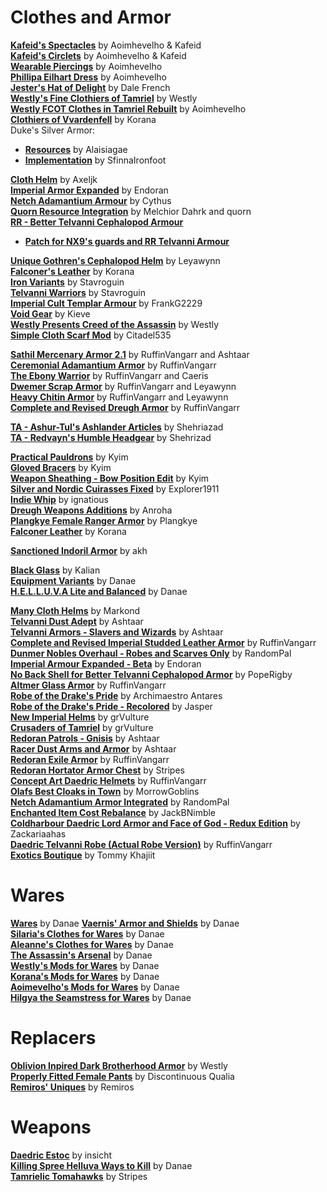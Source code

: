 # Clothes and Armor

[**Kafeid's Spectacles**](https://www.nexusmods.com/morrowind/mods/43167) by Aoimhevelho & Kafeid  
[**Kafeid's Circlets**](https://www.nexusmods.com/morrowind/mods/43183) by Aoimhevelho & Kafeid  
[**Wearable Piercings**](https://www.nexusmods.com/morrowind/mods/43184) by Aoimhevelho  
[**Phillipa Eilhart Dress**](https://www.nexusmods.com/morrowind/mods/43006) by Aoimhevelho  
[**Jester's Hat of Delight**](http://mw.modhistory.com/download-4-8191) by Dale French  
[**Westly's Fine Clothiers of Tamriel**](http://download.fliggerty.com/download-127-751) by Westly  
[**Westly FCOT Clothes in Tamriel Rebuilt**](https://www.nexusmods.com/morrowind/mods/42652) by Aoimhevelho  
[**Clothiers of Vvardenfell**](http://mw.modhistory.com/download-53-5587) by Korana  
Duke's Silver Armor:
* [**Resources**](https://www.nexusmods.com/morrowind/mods/35562?) by Alaisiagae  
* [**Implementation**](https://www.nexusmods.com/morrowind/mods/46828) by SfinnaIronfoot  

[**Cloth Helm**](https://www.nexusmods.com/morrowind/mods/47783) by Axeljk  
[**Imperial Armor Expanded**](https://www.nexusmods.com/morrowind/mods/49330) by Endoran  
[**Netch Adamantium Armour**](https://www.nexusmods.com/morrowind/mods/1430) by Cythus  
[**Quorn Resource Integration**](https://www.nexusmods.com/morrowind/mods/43269) by Melchior Dahrk and quorn  
[**RR - Better Telvanni Cephalopod Armour**](https://www.nexusmods.com/morrowind/mods/44837)
* [**Patch for NX9's guards and RR Telvanni Armour**](https://www.nexusmods.com/morrowind/mods/45163/?)

[**Unique Gothren's Cephalopod Helm**](https://www.nexusmods.com/morrowind/mods/46534) by Leyawynn  
[**Falconer's Leather**](http://mw.modhistory.com/download-44-12242) by Korana  
[**Iron Variants**](https://www.nexusmods.com/morrowind/mods/43260) by Stavroguin  
[**Telvanni Warriors**](https://www.nexusmods.com/morrowind/mods/43254?) by Stavroguin  
[**Imperial Cult Templar Armour**](https://www.nexusmods.com/morrowind/mods/48233) by FrankG2229  
[**Void Gear**](https://www.nexusmods.com/morrowind/mods/1789) by Kieve  
[**Westly Presents Creed of the Assassin**](http://mw.modhistory.com/download-98-13393) by Westly  
[**Simple Cloth Scarf Mod**](https://www.nexusmods.com/morrowind/mods/49100) by Citadel535  

[**Sathil Mercenary Armor 2.1**](https://www.nexusmods.com/morrowind/mods/48340) by RuffinVangarr and Ashtaar  
[**Ceremonial Adamantium Armor**](https://www.nexusmods.com/morrowind/mods/46629) by RuffinVangarr  
[**The Ebony Warrior**](https://www.nexusmods.com/morrowind/mods/48564) by RuffinVangarr and Caeris  
[**Dwemer Scrap Armor**](https://www.nexusmods.com/morrowind/mods/47665) by RuffinVangarr and Leyawynn  
[**Heavy Chitin Armor**](https://www.nexusmods.com/morrowind/mods/47684) by RuffinVangarr and Leyawynn  
[**Complete and Revised Dreugh Armor**](https://www.nexusmods.com/morrowind/mods/49092) by RuffinVangarr  

[**TA - Ashur-Tul's Ashlander Articles**](https://www.nexusmods.com/morrowind/mods/48677) by Shehriazad  
[**TA - Redvayn's Humble Headgear**](https://www.nexusmods.com/morrowind/mods/48647) by Shehrizad  

[**Practical Pauldrons**](https://www.nexusmods.com/morrowind/mods/48523) by Kyim  
[**Gloved Bracers**](https://www.nexusmods.com/morrowind/mods/48497) by Kyim  
[**Weapon Sheathing - Bow Position Edit**](https://www.nexusmods.com/morrowind/mods/48473) by Kyim  
[**Silver and Nordic Cuirasses Fixed**](https://www.nexusmods.com/morrowind/mods/48646) by Explorer1911   
[**Indie Whip**](https://www.nexusmods.com/morrowind/mods/48690) by ignatious  
[**Dreugh Weapons Additions**](https://www.nexusmods.com/morrowind/mods/49093) by Anroha  
[**Plangkye Female Ranger Armor**](http://mw.modhistory.com/download-21-14001) by Plangkye  
[**Falconer Leather**](http://mw.modhistory.com/download-44-12242) by Korana  

[**Sanctioned Indoril Armor**](https://www.nexusmods.com/morrowind/mods/49212) by akh  

[**Black Glass**](http://mw.modhistory.com/download-21-14166) by Kalian  
[**Equipment Variants**](https://www.nexusmods.com/morrowind/mods/49253) by Danae  
[**H.E.L.L.U.V.A Lite and Balanced**](https://www.nexusmods.com/morrowind/mods/47573) by Danae  

[**Many Cloth Helms**](https://www.nexusmods.com/morrowind/mods/49282) by Markond  
[**Telvanni Dust Adept**](https://www.nexusmods.com/morrowind/mods/49265) by Ashtaar  
[**Telvanni Armors - Slavers and Wizards**](https://www.nexusmods.com/morrowind/mods/49266) by Ashtaar  
[**Complete and Revised Imperial Studded Leather Armor**](https://www.nexusmods.com/morrowind/mods/49301) by RuffinVangarr  
[**Dunmer Nobles Overhaul - Robes and Scarves Only**](https://www.nexusmods.com/morrowind/mods/49287) by RandomPal  
[**Imperial Armour Expanded - Beta**](https://www.nexusmods.com/morrowind/mods/49330) by Endoran  
[**No Back Shell for Better Telvanni Cephalopod Armor**](https://www.nexusmods.com/morrowind/mods/49334) by PopeRigby  
[**Altmer Glass Armor**](https://www.nexusmods.com/morrowind/mods/49335) by RuffinVangarr  
[**Robe of the Drake's Pride**](https://www.nexusmods.com/morrowind/mods/49417) by Archimaestro Antares  
[**Robe of the Drake's Pride - Recolored**](https://www.nexusmods.com/morrowind/mods/49420) by Jasper  
[**New Imperial Helms**](https://www.nexusmods.com/morrowind/mods/49448) by grVulture  
[**Crusaders of Tamriel**](https://www.nexusmods.com/morrowind/mods/49449) by grVulture  
[**Redoran Patrols - Gnisis**](https://www.nexusmods.com/morrowind/mods/49484) by Ashtaar  
[**Racer Dust Arms and Armor**](https://www.nexusmods.com/morrowind/mods/49485) by Ashtaar  
[**Redoran Exile Armor**](https://www.nexusmods.com/morrowind/mods/49509) by RuffinVangarr  
[**Redoran Hortator Armor Chest**](https://www.nexusmods.com/morrowind/mods/49498) by Stripes  
[**Concept Art Daedric Helmets**](https://www.nexusmods.com/morrowind/mods/49534) by RuffinVangarr  
[**Olafs Best Cloaks in Town**](https://www.nexusmods.com/morrowind/mods/49612) by MorrowGoblins  
[**Netch Adamantium Armor Integrated**](https://www.nexusmods.com/morrowind/mods/49641) by RandomPal  
[**Enchanted Item Cost Rebalance**](https://www.nexusmods.com/morrowind/mods/49643) by JackBNimble  
[**Coldharbour Daedric Lord Armor and Face of God - Redux Edition**](https://www.nexusmods.com/morrowind/mods/49651) by Zackariaahas  
[**Daedric Telvanni Robe (Actual Robe Version)**](https://www.nexusmods.com/morrowind/mods/49652) by RuffinVangarr  
[**Exotics Boutique**](https://mw.modhistory.com/download-80-4764) by Tommy Khajiit  

# Wares
[**Wares**](https://www.nexusmods.com/morrowind/mods/49205) by Danae
[**Vaernis' Armor and Shields**](https://www.nexusmods.com/morrowind/mods/49693) by Danae  
[**Silaria's Clothes for Wares**](https://www.nexusmods.com/morrowind/mods/49730) by Danae  
[**Aleanne's Clothes for Wares**](https://www.nexusmods.com/morrowind/mods/49732) by Danae  
[**The Assassin's Arsenal**](https://www.nexusmods.com/morrowind/mods/49746) by Danae  
[**Westly's Mods for Wares**](https://www.nexusmods.com/morrowind/mods/49754) by Danae  
[**Korana's Mods for Wares**](https://www.nexusmods.com/morrowind/mods/49758) by Danae  
[**Aoimevelho's Mods for Wares**](https://www.nexusmods.com/morrowind/mods/49762) by Danae  
[**Hilgya the Seamstress for Wares**](https://www.nexusmods.com/morrowind/mods/49766) by Danae  

# Replacers
[**Oblivion Inpired Dark Brotherhood Armor**](http://mw.modhistory.com/download-37-11319) by Westly  
[**Properly Fitted Female Pants**](https://www.nexusmods.com/morrowind/mods/49673) by Discontinuous Qualia  
[**Remiros' Uniques**](https://www.nexusmods.com/morrowind/mods/49674) by Remiros  

# Weapons 
[**Daedric Estoc**](https://www.nexusmods.com/morrowind/mods/49620) by insicht  
[**Killing Spree Helluva Ways to Kill**](https://www.nexusmods.com/morrowind/mods/49668) by Danae  
[**Tamrielic Tomahawks**](https://www.nexusmods.com/morrowind/mods/49720) by Stripes  
